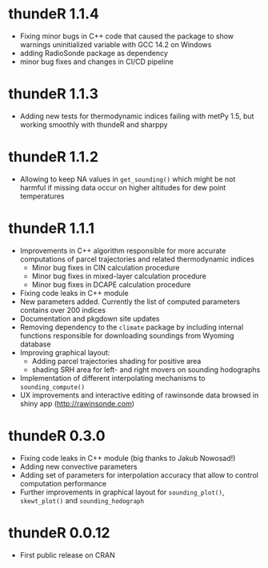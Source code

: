 # thundeR 1.1.4

* Fixing minor bugs in C++ code that caused the package to show warnings uninitialized variable with GCC 14.2 on Windows 
* adding RadioSonde package as dependency
* minor bug fixes and changes in CI/CD pipeline

# thundeR 1.1.3

* Adding new tests for thermodynamic indices failing with metPy 1.5, but working smoothly with thundeR and sharppy

# thundeR 1.1.2

* Allowing to keep NA values in `get_sounding()` which might be not harmful if missing data occur on higher altitudes for dew point temperatures

# thundeR 1.1.1

* Improvements in C++ algorithm responsible for more accurate computations of parcel trajectories and related thermodynamic indices
  * Minor bug fixes in CIN calculation procedure
  * Minor bug fixes in mixed-layer calculation procedure
  * Minor bug fixes in DCAPE calculation procedure
* Fixing code leaks in C++ module
* New parameters added. Currently the list of computed parameters contains over 200 indices
* Documentation and pkgdown site updates
* Removing dependency to the `climate` package by including internal functions responsible for downloading soundings from Wyoming database
* Improving graphical layout:
  * Adding parcel trajectories shading for positive area
  * shading SRH area for left- and right movers on sounding hodographs
* Implementation of different interpolating mechanisms to `sounding_compute()`
* UX improvements and interactive editing of rawinsonde data browsed in shiny app (http://rawinsonde.com)

# thundeR 0.3.0

* Fixing code leaks in C++ module (big thanks to Jakub Nowosad!)
* Adding new convective parameters
* Adding set of parameters for interpolation accuracy that allow to control computation performance
* Further improvements in graphical layout for `sounding_plot()`, `skewt_plot()` and `sounding_hodograph`

# thundeR 0.0.12

* First public release on CRAN
